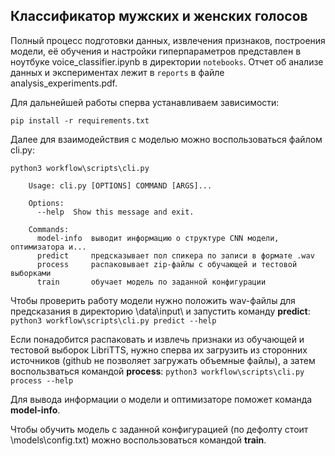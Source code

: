 ## Классификатор мужских и женских голосов

Полный процесс подготовки данных, извлечения признаков, построения модели,
её обучения и настройки гиперпараметров представлен в ноутбуке voice_classifier.ipynb
в директории `notebooks`. Отчет об анализе данных и экспериментах лежит в `reports`
в файле analysis_experiments.pdf.

Для дальнейшей работы сперва устанавливаем зависимости:
```
pip install -r requirements.txt
```

Далее для взаимодействия с моделью можно воспользоваться файлом cli.py:
``` 
python3 workflow\scripts\cli.py 
``` 
``` 
    Usage: cli.py [OPTIONS] COMMAND [ARGS]...
    
    Options:
      --help  Show this message and exit.
    
    Commands:
      model-info  выводит информацию о структуре CNN модели, оптимизатора и...
      predict     предсказывает пол спикера по записи в формате .wav
      process     распаковывает zip-файлы с обучающей и тестовой выборками
      train       обучает модель по заданной конфигурации

```
Чтобы проверить работу модели нужно положить wav-файлы для предсказания в директорию 
\data\input\  и запустить команду **predict**: ``` python3 workflow\scripts\cli.py predict --help```

Если понадобится распаковать и извлечь признаки из обучающей и тестовой выборок LibriTTS, нужно сперва их
загрузить из сторонних источников (github не позволяет загружать объемные файлы), а затем
воспользваться командой **process**: ``` python3 workflow\scripts\cli.py process --help ```

Для вывода информации о модели и оптимизаторе поможет команда
**model-info**.

Чтобы обучить модель с заданной конфигурацией (по дефолту стоит \models\config.txt)
можно воспользоваться командой **train**.
